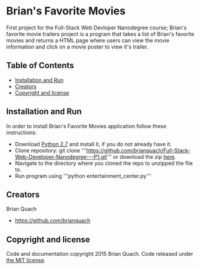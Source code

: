 # Brian's Favorite Movies

First project for the Full-Stack Web Devloper Nanodegree course; Brian's favorite movie trailers project is a program that takes a list of Brian's favorite movies and returns a HTML page where users can view the movie information and click on a movie poster to view it's trailer.

## Table of Contents
* [Installation and Run](#installation-and-run)
* [Creators](#creators)
* [Copyright and license](#copyright-and-license)

## Installation and Run

In order to install Brian's Favorite Movies application follow these instructions:
* Download [Python 2.7](https://www.python.org/downloads/) and install it, if you do not already have it.
* Clone repository: git clone '''https://github.com/brianquach/Full-Stack-Web-Developer-Nanodegree---P1.git''' or download the zip [here](https://github.com/brianquach/Full-Stack-Web-Developer-Nanodegree---P1).
* Navigate to the directory where you cloned the repo to unzipped the file to.
* Run program using '''python entertainment_center.py'''

## Creators

Brian Quach
* <https://github.com/brianquach>


## Copyright and license

Code and documentation copyright 2015 Brian Quach. Code released under [the MIT license](https://github.com/brianquach/Full-Stack-Web-Developer-Nanodegree---P1/blob/master/LICENSE).